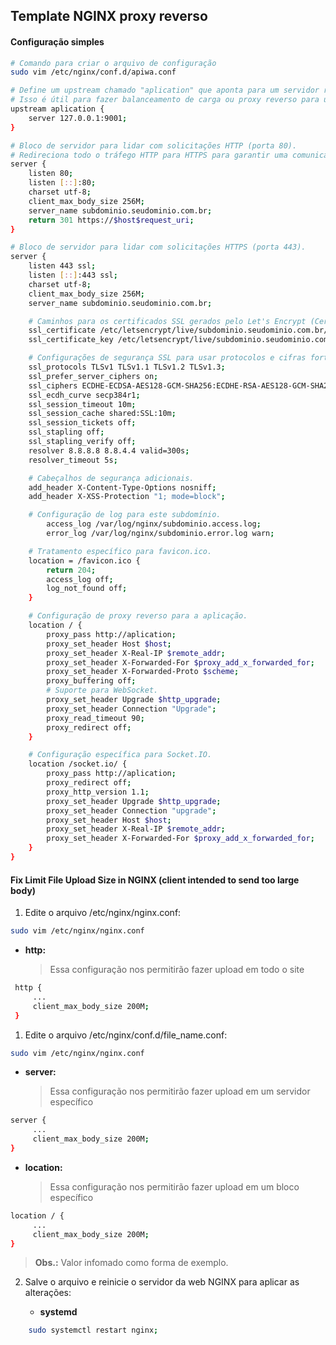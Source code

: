 ## Template NGINX proxy reverso

#### Configuração simples

```sh
# Comando para criar o arquivo de configuração
sudo vim /etc/nginx/conf.d/apiwa.conf
```

```sh
# Define um upstream chamado "aplication" que aponta para um servidor rodando no localhost na porta 9001.
# Isso é útil para fazer balanceamento de carga ou proxy reverso para uma aplicação rodando nesse endereço e porta.
upstream aplication {
    server 127.0.0.1:9001;
}

# Bloco de servidor para lidar com solicitações HTTP (porta 80).
# Redireciona todo o tráfego HTTP para HTTPS para garantir uma comunicação segura.
server {
    listen 80;
    listen [::]:80;
    charset utf-8;
    client_max_body_size 256M;
    server_name subdominio.seudominio.com.br;
    return 301 https://$host$request_uri;
}

# Bloco de servidor para lidar com solicitações HTTPS (porta 443).
server {
    listen 443 ssl;
    listen [::]:443 ssl;
    charset utf-8;
    client_max_body_size 256M;
    server_name subdominio.seudominio.com.br;

    # Caminhos para os certificados SSL gerados pelo Let's Encrypt (Certbot).
    ssl_certificate /etc/letsencrypt/live/subdominio.seudominio.com.br/fullchain.pem;
    ssl_certificate_key /etc/letsencrypt/live/subdominio.seudominio.com.br/privkey.pem;

    # Configurações de segurança SSL para usar protocolos e cifras fortes.
    ssl_protocols TLSv1 TLSv1.1 TLSv1.2 TLSv1.3;
    ssl_prefer_server_ciphers on;
    ssl_ciphers ECDHE-ECDSA-AES128-GCM-SHA256:ECDHE-RSA-AES128-GCM-SHA256:ECDHE-ECDSA-AES256-GCM-SHA384:ECDHE-RSA-AES256-GCM-SHA384:ECDHE-ECDSA-CHACHA20-POLY1305:ECDHE-RSA-CHACHA20-POLY1305:DHE-RSA-AES128-GCM-SHA256:DHE-RSA-AES256-GCM-SHA384;
    ssl_ecdh_curve secp384r1;
    ssl_session_timeout 10m;
    ssl_session_cache shared:SSL:10m;
    ssl_session_tickets off;
    ssl_stapling off;
    ssl_stapling_verify off;
    resolver 8.8.8.8 8.8.4.4 valid=300s;
    resolver_timeout 5s;

    # Cabeçalhos de segurança adicionais.
    add_header X-Content-Type-Options nosniff;
    add_header X-XSS-Protection "1; mode=block";

    # Configuração de log para este subdomínio.
		access_log /var/log/nginx/subdominio.access.log;
		error_log /var/log/nginx/subdominio.error.log warn;

    # Tratamento específico para favicon.ico.
    location = /favicon.ico {
        return 204;
        access_log off;
        log_not_found off;
    }

    # Configuração de proxy reverso para a aplicação.
    location / {
        proxy_pass http://aplication;
        proxy_set_header Host $host;
        proxy_set_header X-Real-IP $remote_addr;
        proxy_set_header X-Forwarded-For $proxy_add_x_forwarded_for;
        proxy_set_header X-Forwarded-Proto $scheme;
        proxy_buffering off;
        # Suporte para WebSocket.
        proxy_set_header Upgrade $http_upgrade;
        proxy_set_header Connection "Upgrade";
        proxy_read_timeout 90;
        proxy_redirect off;
    }

    # Configuração específica para Socket.IO.
    location /socket.io/ {
        proxy_pass http://aplication;
        proxy_redirect off;
        proxy_http_version 1.1;
        proxy_set_header Upgrade $http_upgrade;
        proxy_set_header Connection "upgrade";
        proxy_set_header Host $host;
        proxy_set_header X-Real-IP $remote_addr;
        proxy_set_header X-Forwarded-For $proxy_add_x_forwarded_for;
    }
}
```

#### Fix Limit File Upload Size in NGINX (client intended to send too large body)

1. Edite o arquivo /etc/nginx/nginx.conf:

```sh
sudo vim /etc/nginx/nginx.conf
```

- **http:**
  > Essa configuração nos permitirão fazer upload em todo o site

```sh
 http {
	 ...
	 client_max_body_size 200M;
 }
```

1. Edite o arquivo /etc/nginx/conf.d/file_name.conf:

```sh
sudo vim /etc/nginx/nginx.conf
```

- **server:**
  > Essa configuração nos permitirão fazer upload em um servidor específico

```sh
server {
	 ...
	 client_max_body_size 200M;
}
```

- **location:**
  > Essa configuração nos permitirão fazer upload em um bloco específico

```sh
location / {
	 ...
	 client_max_body_size 200M;
}
```

> **Obs.:** Valor infomado como forma de exemplo.

2. Salve o arquivo e reinicie o servidor da web NGINX para aplicar as alterações:

   - **systemd**

```sh
	sudo systemctl restart nginx;
```
